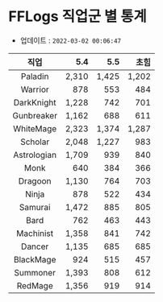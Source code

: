 # FFLogs 직업군 별 통계

- 업데이트 : `2022-03-02 00:06:47`

|직업|5.4|5.5|초힘|
|:-:|-:|-:|-:|
|Paladin|2,310|1,425|1,202|
|Warrior|878|553|484|
|DarkKnight|1,228|742|701|
|Gunbreaker|1,162|688|611|
|WhiteMage|2,323|1,374|1,287|
|Scholar|2,048|1,227|983|
|Astrologian|1,709|939|840|
|Monk|640|384|366|
|Dragoon|1,130|764|703|
|Ninja|878|522|434|
|Samurai|1,472|885|805|
|Bard|762|463|443|
|Machinist|1,358|841|742|
|Dancer|1,135|685|685|
|BlackMage|924|515|457|
|Summoner|1,393|808|612|
|RedMage|1,356|919|914|
